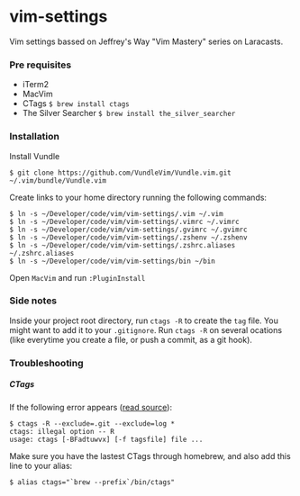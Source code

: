# vim-settings
Vim settings bassed on Jeffrey's Way "Vim Mastery" series on Laracasts.

### Pre requisites
 * iTerm2
 * MacVim
 * CTags `$ brew install ctags`
 * The Silver Searcher `$ brew install the_silver_searcher`

### Installation

Install Vundle

```
$ git clone https://github.com/VundleVim/Vundle.vim.git ~/.vim/bundle/Vundle.vim
```

Create links to your home directory running the following commands:

```
$ ln -s ~/Developer/code/vim/vim-settings/.vim ~/.vim
$ ln -s ~/Developer/code/vim/vim-settings/.vimrc ~/.vimrc
$ ln -s ~/Developer/code/vim/vim-settings/.gvimrc ~/.gvimrc
$ ln -s ~/Developer/code/vim/vim-settings/.zshenv ~/.zshenv
$ ln -s ~/Developer/code/vim/vim-settings/.zshrc.aliases ~/.zshrc.aliases
$ ln -s ~/Developer/code/vim/vim-settings/bin ~/bin
```

Open `MacVim` and run `:PluginInstall`

### Side notes
Inside your project root directory, run `ctags -R` to create the `tag` file. You might want to add it to your `.gitignore`. 
Run `ctags -R` on several ocations (like everytime you create a file, or push a commit, as a git hook).

### Troubleshooting
##### CTags
If the following error appears ([read source](https://gist.github.com/nazgob/1570678)):

```
$ ctags -R --exclude=.git --exclude=log *
ctags: illegal option -- R
usage: ctags [-BFadtuwvx] [-f tagsfile] file ...
```

Make sure you have the lastest CTags through homebrew, and also add this line to your alias:

```
$ alias ctags="`brew --prefix`/bin/ctags"
```

